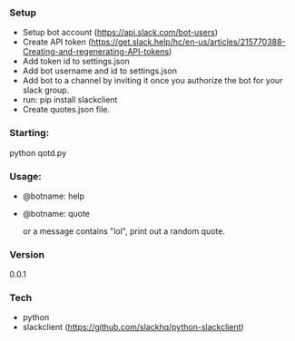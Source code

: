 ### Setup
* Setup bot account (https://api.slack.com/bot-users)
* Create API token (https://get.slack.help/hc/en-us/articles/215770388-Creating-and-regenerating-API-tokens)
* Add token id to settings.json
* Add bot username and id to settings.json
* Add bot to a channel by inviting it once you authorize the bot for your slack group.
* run: pip install slackclient
* Create quotes.json file.

### Starting:
 python qotd.py

### Usage:
  * @botname: help
  * @botname: quote
  
      or a message contains "lol", print out a random quote.

### Version
0.0.1

### Tech

* python
* slackclient (https://github.com/slackhq/python-slackclient)
